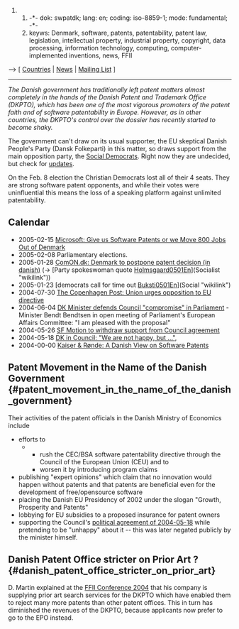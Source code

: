 1.  1.  -\*- dok: swpatdk; lang: en; coding: iso-8859-1; mode:
        fundamental; -\*-
    2.  keyws: Denmark, software, patents, patentability, patent law,
        legislation, intellectual property, industrial property,
        copyright, data processing, information technology, computing,
        computer-implemented inventions, news, FFII

\--\> \[ [ Countries](SwpatgugdeEn "wikilink") \| [
News](SwpatcninoEn "wikilink") \| [Mailing
List](http://lists.ffii.org/mailman/listinfo/dk-parl "wikilink") \]

------------------------------------------------------------------------

*The Danish government has traditionally left patent matters almost
completely in the hands of the Danish Patent and Trademark Office
(DKPTO), which has been one of the most vigorous promoters of the patent
faith and of software patentability in Europe. However, as in other
countries, the DKPTO\'s control over the dossier has recently started to
become shaky.*

The government can\'t draw on its usual supporter, the EU skeptical
Danish People\'s Party (Dansk Folkeparti) in this matter, so draws
support from the main opposition party, the [Social
Democrats](http://wiki.ffii.org/DKSocialDemocrats "wikilink"). Right now
they are undecided, but check for
[updates](http://wiki.ffii.org/DKSocialDemocrats "wikilink").

On the Feb. 8 election the Christian Democrats lost all of their 4
seats. They are strong software patent opponents, and while their votes
were uninfluential this means the loss of a speaking platform against
unlimited patentability.

## Calendar

-   2005-02-15 [ Microsoft: Give us Software Patents or we Move 800 Jobs
    Out of Denmark](Navision050215En "wikilink")
-   2005-02-08 Parliamentary elections.
-   2005-01-28 [ComON.dk: Denmark to postpone patent decision (in
    danish)](http://www.comon.dk/index.php/news/show/id=20937 "wikilink")
    (-\> [Party spokeswoman quote
    [Holmsgaard0501En](Holmsgaard0501En "wikilink")](Socialist "wikilink"))
-   2005-01-23 [democrats call for time out
    [Buksti0501En](Buksti0501En "wikilink")](Social "wikilink")
-   2004-07-30 [The Copenhagen Post: Union urges opposition to EU
    directive](http://www.cphpost.dk/get/80490.html "wikilink")
-   2004-06-04 [DK Minister defends Council \"compromise\" in
    Parliament](Dkparl040604En "wikilink") - Minister Bendt Bendtsen in
    open meeting of Parliament\'s European Affairs Committee: \"I am
    pleased with the proposal\"
-   2004-05-26 [ SF Motion to withdraw support from Council
    agreement](Dkpto040526En "wikilink")
-   2004-05-18 [ DK in Council: \"We are not happy, but
    \...\"](ConsDk040518En "wikilink"),
-   2004-00-00 [ Kaiser & Rønde: A Danish View on Software
    Patents](Kairoe04En "wikilink")

## Patent Movement in the Name of the Danish Government {#patent_movement_in_the_name_of_the_danish_government}

Their activities of the patent officials in the Danish Ministry of
Economics include

-   efforts to
    -   -   rush the CEC/BSA software patentability directive through
            the Council of the European Union (CEU) and to
        -   worsen it by introducing program claims
-   publishing \"expert opinions\" which claim that no innovation would
    happen without patents and that patents are beneficial even for the
    development of free/opensource software
-   placing the Danish EU Presidency of 2002 under the slogan \"Growth,
    Prosperity and Patents\"
-   lobbying for EU subsidies to a proposed insurance for patent owners
-   supporting the Council\'s [ political agreement of
    2004-05-18](Cons040518En "wikilink") while pretending to be
    \"unhappy\" about it \-- this was later negated publicly by the
    minister himself.

## Danish Patent Office stricter on Prior Art ? {#danish_patent_office_stricter_on_prior_art}

D. Martin explained at the [FFII Conference
2004](http://eu.ffii.org/sections/bxl0411/ "wikilink") that his company
is supplying prior art search services for the DKPTO which have enabled
them to reject many more patents than other patent offices. This in turn
has diminished the revenues of the DKPTO, because applicants now prefer
to go to the EPO instead.

